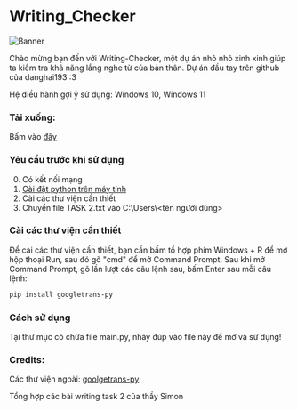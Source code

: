 # Writing_Checker

![Banner](https://media.discordapp.net/attachments/708676134572785736/1130904946242494545/writing.png?width=1325&height=662)

Chào mừng bạn đến với Writing-Checker, một dự án nhỏ nhỏ xinh xinh giúp ta kiểm tra khả năng lắng nghe từ của bản thân. 
Dự án đầu tay trên github của danghai193 :3

Hệ điều hành gợi ý sử dụng: Windows 10, Windows 11

### Tải xuống:
Bấm vào [đây](https://github.com/danghai193/Writing_Checker/releases)

### Yêu cầu trước khi sử dụng
0. Có kết nối mạng
1. [Cài đặt python trên máy tính](https://www.python.org/downloads/)
2. Cài các thư viện cần thiết
3. Chuyển file TASK 2.txt vào C:\Users\\<tên người dùng>

### Cài các thư viện cần thiết
Để cài các thư viện cần thiết, bạn cần bấm tổ hợp phím Windows + R để mở hộp thoại Run, sau đó gõ "cmd" để mở Command Prompt.
Sau khi mở Command Prompt, gõ lần lượt các câu lệnh sau, bấm Enter sau mỗi câu lệnh:
```bash
pip install googletrans-py
```
### Cách sử dụng
Tại thư mục có chứa file main.py, nháy đúp vào file này để mở và sử dụng!

### Credits:
Các thư viện ngoài: [goolgetrans-py](https://pypi.org/project/googletrans-py/)

Tổng hợp các bài writing task 2 của thầy Simon

